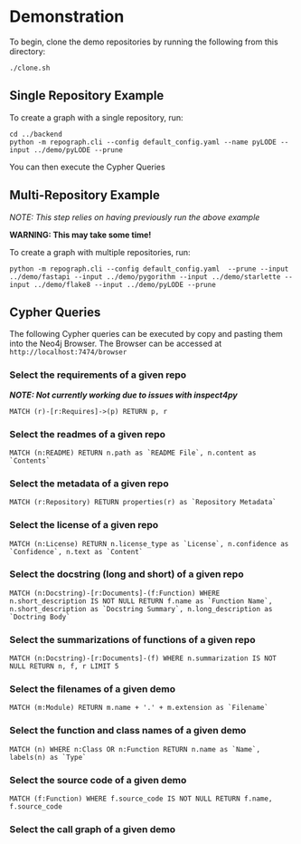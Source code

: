 # Demonstration

To begin, clone the demo repositories by running the following from this directory:

```shell
./clone.sh
```

## Single Repository Example

To create a graph with a single repository, run:

```shell
cd ../backend
python -m repograph.cli --config default_config.yaml --name pyLODE --input ../demo/pyLODE --prune
```

You can then execute the Cypher Queries

## Multi-Repository Example

_NOTE: This step relies on having previously run the above example_

**WARNING: This may take some time!**

To create a graph with multiple repositories, run:

```shell
python -m repograph.cli --config default_config.yaml  --prune --input ../demo/fastapi --input ../demo/pygorithm --input ../demo/starlette --input ../demo/flake8 --input ../demo/pyLODE --prune
```

## Cypher Queries

The following Cypher queries can be executed by copy and pasting them into the
Neo4j Browser. The Browser can be accessed at `http://localhost:7474/browser`

### Select the requirements of a given repo

**_NOTE: Not currently working due to issues with inspect4py_**

`MATCH (r)-[r:Requires]->(p) RETURN p, r`

### Select the readmes of a given repo

```
MATCH (n:README) RETURN n.path as `README File`, n.content as `Contents`
```

### Select the metadata of a given repo

```
MATCH (r:Repository) RETURN properties(r) as `Repository Metadata`
```

### Select the license of a given repo

```
MATCH (n:License) RETURN n.license_type as `License`, n.confidence as `Confidence`, n.text as `Content`
```

### Select the docstring (long and short) of a given repo

```
MATCH (n:Docstring)-[r:Documents]-(f:Function) WHERE n.short_description IS NOT NULL RETURN f.name as `Function Name`, n.short_description as `Docstring Summary`, n.long_description as `Doctring Body`
```

### Select the summarizations of functions of a given repo

`MATCH (n:Docstring)-[r:Documents]-(f) WHERE n.summarization IS NOT NULL RETURN n, f, r LIMIT 5`

### Select the filenames of a given demo

```
MATCH (m:Module) RETURN m.name + '.' + m.extension as `Filename`
```

### Select the function and class names of a given demo

```
MATCH (n) WHERE n:Class OR n:Function RETURN n.name as `Name`, labels(n) as `Type`
```

### Select the source code of a given demo

```
MATCH (f:Function) WHERE f.source_code IS NOT NULL RETURN f.name, f.source_code
```

### Select the call graph of a given demo
